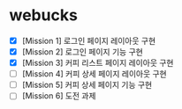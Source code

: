 # webucks

- [x] [Mission 1] 로그인 페이지 레이아웃 구현
- [x] [Mission 2] 로그인 페이지 기능 구현
- [x] [Mission 3] 커피 리스트 페이지 레이아웃 구현
- [ ] [Mission 4] 커피 상세 페이지 레이아웃 구현
- [ ] [Mission 5] 커피 상세 페이지 기능 구현
- [ ] [Mission 6] 도전 과제
